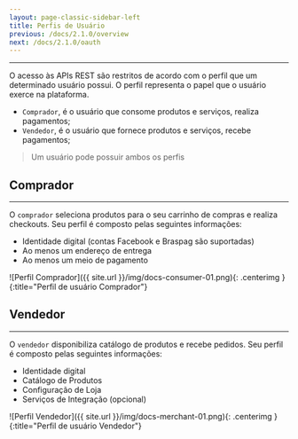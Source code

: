 ```yaml
---
layout: page-classic-sidebar-left
title: Perfis de Usuário
previous: /docs/2.1.0/overview
next: /docs/2.1.0/oauth
---
```

---

O acesso às APIs REST são restritos de acordo com o perfil que um determinado usuário possui. O perfil representa o papel que o usuário exerce na plataforma.  
  
  
* `Comprador`, é o usuário que consome produtos e serviços, realiza pagamentos;  
* `Vendedor`, é o usuário que fornece produtos e serviços, recebe pagamentos;  
  
> Um usuário pode possuir ambos os perfis
  
## Comprador
----------------------------
  
O `comprador` seleciona produtos para o seu carrinho de compras e realiza checkouts. Seu perfil é composto pelas seguintes informações: 
  
* Identidade digital (contas Facebook e Braspag são suportadas)  
* Ao menos um endereço de entrega  
* Ao menos um meio de pagamento  
  
![Perfil Comprador]({{ site.url }}/img/docs-consumer-01.png){: .centerimg }{:title="Perfil de usuário Comprador"}
  

## Vendedor
----------------------------

O `vendedor` disponibiliza catálogo de produtos e recebe pedidos. Seu perfil é composto pelas seguintes informações: 

* Identidade digital
* Catálogo de Produtos
* Configuração de Loja
* Serviços de Integração (opcional)  
  
![Perfil Vendedor]({{ site.url }}/img/docs-merchant-01.png){: .centerimg }{:title="Perfil de usuário Vendedor"}